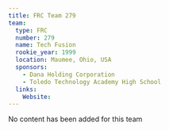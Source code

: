 ```yaml
---
title: FRC Team 279
team:
  type: FRC
  number: 279
  name: Tech Fusion
  rookie_year: 1999
  location: Maumee, Ohio, USA
  sponsors:
    - Dana Holding Corporation
    - Toledo Technology Academy High School
  links:
    Website: 
---
```

No content has been added for this team